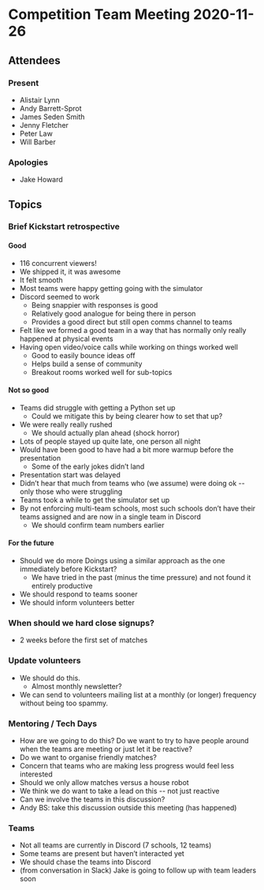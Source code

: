 # Competition Team Meeting 2020-11-26

## Attendees

### Present

- Alistair Lynn
- Andy Barrett-Sprot
- James Seden Smith
- Jenny Fletcher
- Peter Law
- Will Barber

### Apologies

- Jake Howard

## Topics

### Brief Kickstart retrospective

#### Good

 * 116 concurrent viewers!
 * We shipped it, it was awesome
 * It felt smooth
 * Most teams were happy getting going with the simulator
 * Discord seemed to work
    * Being snappier with responses is good
    * Relatively good analogue for being there in person
    * Provides a good direct but still open comms channel to teams
 * Felt like we formed a good team in a way that has normally only really happened at physical events
 * Having open video/voice calls while working on things worked well
    * Good to easily bounce ideas off
    * Helps build a sense of community
    * Breakout rooms worked well for sub-topics

#### Not so good

 * Teams did struggle with getting a Python set up
    * Could we mitigate this by being clearer how to set that up?
 * We were really really rushed
    * We should actually plan ahead (shock horror)
 * Lots of people stayed up quite late, one person all night
 * Would have been good to have had a bit more warmup before the presentation
    * Some of the early jokes didn’t land
 * Presentation start was delayed
 * Didn’t hear that much from teams who (we assume) were doing ok -- only those who were struggling
 * Teams took a while to get the simulator set up
 * By not enforcing multi-team schools, most such schools don’t have their teams assigned and are now in a single team in Discord
    * We should confirm team numbers earlier

#### For the future

 * Should we do more Doings using a similar approach as the one immediately before Kickstart?
    * We have tried in the past (minus the time pressure) and not found it entirely productive
 * We should respond to teams sooner
 * We should inform volunteers better

### When should we hard close signups?

 * 2 weeks before the first set of matches

### Update volunteers

 * We should do this.
    * Almost monthly newsletter?
 * We can send to volunteers mailing list at a monthly (or longer) frequency without being too spammy.

### Mentoring / Tech Days

 * How are we going to do this? Do we want to try to have people around when the teams are meeting or just let it be reactive?
 * Do we want to organise friendly matches?
 * Concern that teams who are making less progress would feel less interested
 * Should we only allow matches versus a house robot
 * We think we do want to take a lead on this -- not just reactive
 * Can we involve the teams in this discussion?
 * Andy BS: take this discussion outside this meeting (has happened)

### Teams

 * Not all teams are currently in Discord (7 schools, 12 teams)
 * Some teams are present but haven’t interacted yet
 * We should chase the teams into Discord
 * (from conversation in Slack) Jake is going to follow up with team leaders soon

